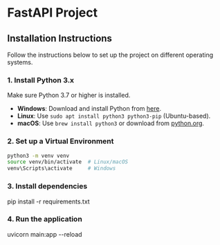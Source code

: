 # FastAPI Project

## Installation Instructions

Follow the instructions below to set up the project on different operating systems.

### 1. Install Python 3.x

Make sure Python 3.7 or higher is installed.

- **Windows**: Download and install Python from [here](https://www.python.org/downloads/windows/).
- **Linux**: Use `sudo apt install python3 python3-pip` (Ubuntu-based).
- **macOS**: Use `brew install python3` or download from [python.org](https://www.python.org/downloads/mac-osx/).

### 2. Set up a Virtual Environment

```bash
python3 -m venv venv
source venv/bin/activate  # Linux/macOS
venv\Scripts\activate     # Windows
```

### 3. Install dependencies

pip install -r requirements.txt

### 4. Run the application

uvicorn main:app --reload
